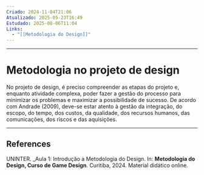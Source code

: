 ```yaml
---
Criado: 2024-11-04T21:06
Atualizado: 2025-05-23T16:49
Estudado: 2025-08-06T11:04
Links:
  - "[[Metodologia do Design]]"
---
```

---
# Metodologia no projeto de design

No projeto de design, é preciso compreender as etapas do projeto e, enquanto atividade complexa, poder fazer a gestão do processo para minimizar os problemas e maximizar a possibilidade de sucesso. De acordo com Andrade (2009), deve-se estar atento à gestão da integração, do escopo, do tempo, dos custos, da qualidade, dos recursos humanos, das comunicações, dos riscos e das aquisições.

---
## References

UNINTER.  _Aula 1: Introdução a Metodologia do Design. In: **Metodologia do Design, Curso de Game Design**. Curitiba, 2024. Material didático online.